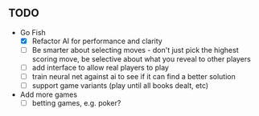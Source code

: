 ## TODO

- Go Fish
  - [X] Refactor AI for performance and clarity
  - [ ] Be smarter about selecting moves - don't just pick the highest scoring move,
    be selective about what you reveal to other players
  - [ ] add interface to allow real players to play
  - [ ] train neural net against ai to see if it can find a better solution
  - [ ] support game variants (play until all books dealt, etc)

- Add more games
  - [ ] betting games, e.g. poker?
